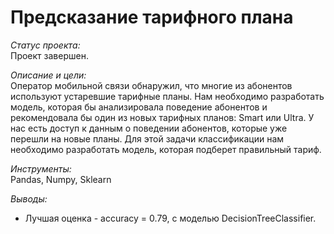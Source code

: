 # Предсказание тарифного плана

*Статус проекта:*  
Проект завершен.

*Описание и цели:*  
Оператор мобильной связи обнаружил, что многие из абонентов используют устаревшие тарифные планы. Нам необходимо разработать модель, которая бы анализировала поведение абонентов и рекомендовала бы один из новых тарифных планов: Smart или Ultra.
У нас есть доступ к данным о поведении абонентов, которые уже перешли на новые планы. Для этой задачи классификации нам необходимо разработать модель, которая подберет правильный тариф.

*Инструменты:*  
Pandas, Numpy, Sklearn

*Выводы:*  
- Лучшая оценка - accuracy = 0.79, с моделью DecisionTreeClassifier.

